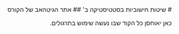 <div dir="rtl">
# שיטות חישוביות בסטטיסטיקה ב'
## אתר הגיטהאב של הקורס

כאן יאוחסן כל הקוד שבו נעשה שימוש בתרגולים.
